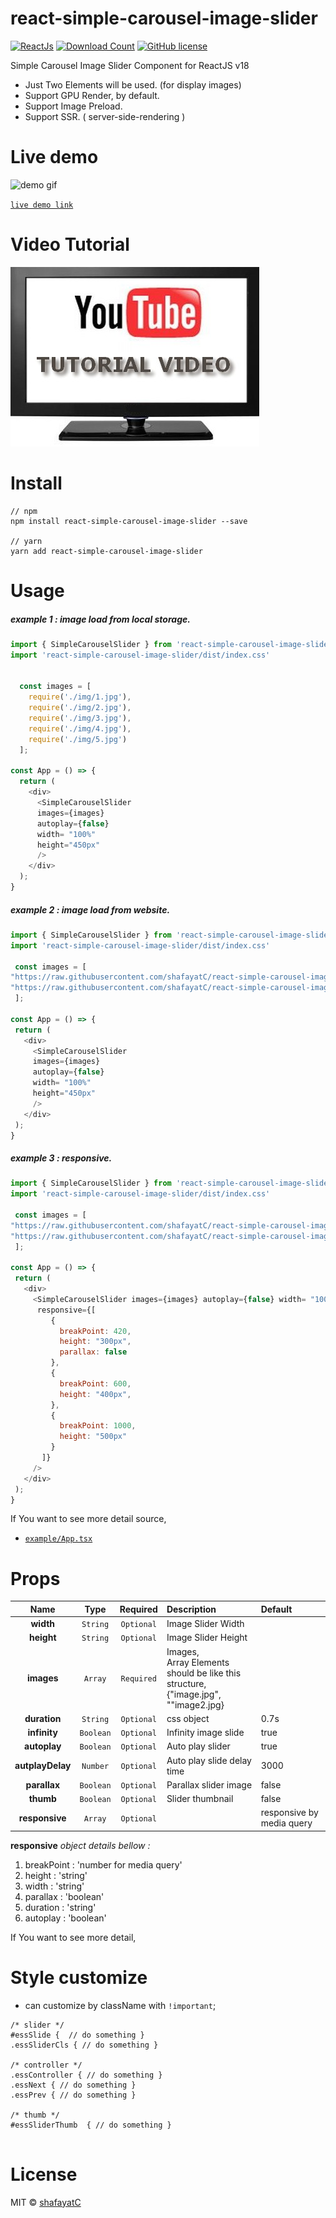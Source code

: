 # react-simple-carousel-image-slider

[![ReactJs][react-image]][react-url]
[![Download Count][download-image]][download-url]
[![GitHub license][license-image]][license-url]

[react-image]: https://img.shields.io/badge/ReactJS-%5E18.x-blue
[react-url]: https://reactjs.org
[download-image]: https://img.shields.io/npm/dm/react-simple-carousel-image-slider?label=downlaod
[download-url]: https://www.npmjs.com/package/react-simple-carousel-image-slider
[license-image]: https://img.shields.io/badge/license-MIT-blue.svg
[license-url]: https://github.com/shafayatC/react-simple-carousel-image-slider/blob/main/LICENSE

Simple Carousel Image Slider Component for ReactJS v18<br>

- Just Two Elements will be used. (for display images)
- Support GPU Render, by default.
- Support Image Preload.
- Support SSR. ( server-side-rendering )
# Live demo

  ![demo gif](https://raw.githubusercontent.com/shafayatC/react-simple-carousel-image-slider/main/slider.gif)
  <br>
  
[`live demo link`](https://shafayatc.github.io/react-simple-carousel-image-slider/)<br>


# Video Tutorial

[![Video tutorial][video-image]][video-url]

[video-image]: https://raw.githubusercontent.com/shafayatC/react-simple-carousel-image-slider/main/tube.jpg
[video-url]: https://youtu.be/piVIv3OeGCg

# Install

```
// npm
npm install react-simple-carousel-image-slider --save

// yarn
yarn add react-simple-carousel-image-slider
```

# Usage
##### example 1 :  image load from local storage.
```js
import { SimpleCarouselSlider } from 'react-simple-carousel-image-slider'
import 'react-simple-carousel-image-slider/dist/index.css'


  const images = [
    require('./img/1.jpg'),
    require('./img/2.jpg'),
    require('./img/3.jpg'),
    require('./img/4.jpg'),
    require('./img/5.jpg')
  ];

const App = () => {
  return (
    <div>
      <SimpleCarouselSlider
      images={images} 
      autoplay={false}
      width= "100%"
      height="450px"
      />
    </div>
  );
}
```
##### example 2 :  image load from website.

 ```js
import { SimpleCarouselSlider } from 'react-simple-carousel-image-slider'
import 'react-simple-carousel-image-slider/dist/index.css'

  const images = [
"https://raw.githubusercontent.com/shafayatC/react-simple-carousel-image-slider/main/src/img/1.jpg",
"https://raw.githubusercontent.com/shafayatC/react-simple-carousel-image-slider/main/src/img/5.jpg"
  ];

const App = () => {
  return (
    <div>
      <SimpleCarouselSlider
      images={images} 
      autoplay={false}
      width= "100%"
      height="450px"
      />
    </div>
  );
}
```

##### example 3 : responsive.


 ```js
import { SimpleCarouselSlider } from 'react-simple-carousel-image-slider'
import 'react-simple-carousel-image-slider/dist/index.css'

  const images = [
"https://raw.githubusercontent.com/shafayatC/react-simple-carousel-image-slider/main/src/img/1.jpg",
"https://raw.githubusercontent.com/shafayatC/react-simple-carousel-image-slider/main/src/img/5.jpg"
  ];

const App = () => {
  return (
    <div>
      <SimpleCarouselSlider images={images} autoplay={false} width= "100%" height="450px"
       responsive={[
          {
            breakPoint: 420,
            height: "300px",
            parallax: false
          },
          {
            breakPoint: 600,
            height: "400px",
          },
          {
            breakPoint: 1000,
            height: "500px"
          }
        ]}
      />
    </div>
  );
}
```

If You want to see more detail source,<br>

- [`example/App.tsx`](https://github.com/shafayatC/react-simple-carousel-image-slider)<br>

# Props

|        Name         |    Type    |  Required  | Description                                                                                                                                                       | Default   |
| :-----------------: | :--------: | :--------: | :---------------------------------------------------------------------------------------------------------------------------------------------------------------- | :-------- |
|      **width**      |  `String`  | `Optional` | Image Slider Width                                                                                                                                                |           |
|     **height**      |  `String`  | `Optional` | Image Slider Height                                                                                                                                               |           |
|     **images**      |  `Array`   | `Required` | Images,<br>Array Elements should be like this structure,<br/>{"image.jpg", ""image2.jpg}                                                                              |           |
|      **duration**      |  `String`  | `Optional` | css object                                                                                                                                                        |      0.7s     |
|  **infinity**  |  `Boolean`  | `Optional` | Infinity image slide                                                                                                                                  | true     |
|    **autoplay**     |  `Boolean`  | `Optional` | Auto play slider<br>                                                                                                                                  | true       |
|     **autplayDelay**     |  `Number`  | `Optional` | Auto play slide delay time                                                                                                                                                        | 3000        |
|     **parallax**     |  `Boolean`  | `Optional` | Parallax slider image                                                                                                                                                         | false        |
|     **thumb**     |  `Boolean`  | `Optional` | Slider thumbnail                                                                                                                                                         | false        |
|     **responsive**      |  `Array`   | `Optional` |  |      responsive by media query    | 


**responsive** _object details bellow :_
1. breakPoint : 'number for media query'
2. height : 'string'
3. width : 'string'
4. parallax : 'boolean'
5. duration : 'string'
6. autoplay : 'boolean'


If You want to see more detail,<br>


# Style customize

- can customize by className with `!important`;

```
/* slider */ 
#essSlide {  // do something }
.essSliderCls { // do something } 

/* controller */ 
.essController { // do something }
.essNext { // do something }
.essPrev { // do something }

/* thumb */ 
#essSliderThumb  { // do something }


```


# License

MIT © [shafayatC](https://github.com/shafayatC)
